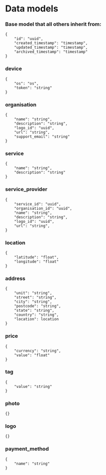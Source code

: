 # Data models

### Base model that all others inherit from:
```
{
    "id": "uuid",
    "created_timestamp": "timestamp",
    "updated_timestamp": "timestamp",
    "archived_timestamp": "timestamp"
}
```

### device

```
{
    "os": "os",
    "token": "string"
}
```

### organisation

```
{
    "name": "string",
    "description": "string",
    "logo_id": "uuid",
    "url": "string",
    "support_email": "string"
}
```

### service

```
{
    "name": "string",
    "description": "string"
}
```

### service_provider

```
{
    "service_id": "uuid",
    "organisation_id": "uuid",
    "name": "string",
    "description": "string",
    "logo_id": "uuid",
    "url": "string",
}
```

### location

```
{
    "latitude": "float",
    "longitude": "float"
}
```

### address

```
{
    "unit": "string",
    "street": "string",
    "city": "string",
    "postcode": "string",
    "state": "string",
    "country": "string",
    "location": location
}
```

### price

```
{
    "currency": "string",
    "value": "float"
}
```

### tag

```
{
    "value": "string"
}
```

### photo

```
{}
```

### logo

```
{}
```

### payment_method

```
{
    "name": "string"
}
```
